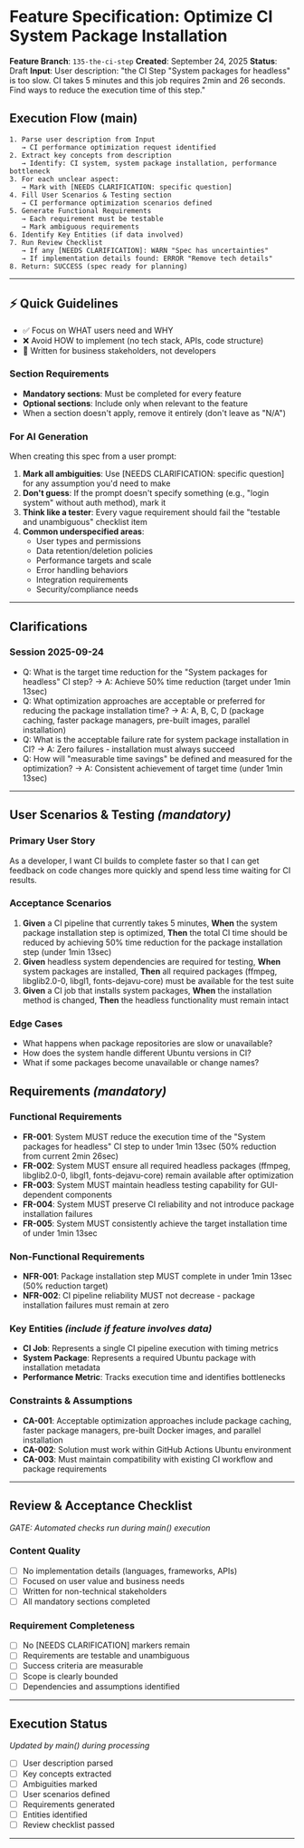 # Feature Specification: Optimize CI System Package Installation

**Feature Branch**: `135-the-ci-step`
**Created**: September 24, 2025
**Status**: Draft
**Input**: User description: "the CI Step "System packages for headless" is too slow. CI takes 5 minutes and this job requires 2min and 26 seconds. Find ways to reduce the execution time of this step."

## Execution Flow (main)
```
1. Parse user description from Input
   → CI performance optimization request identified
2. Extract key concepts from description
   → Identify: CI system, system package installation, performance bottleneck
3. For each unclear aspect:
   → Mark with [NEEDS CLARIFICATION: specific question]
4. Fill User Scenarios & Testing section
   → CI performance optimization scenarios defined
5. Generate Functional Requirements
   → Each requirement must be testable
   → Mark ambiguous requirements
6. Identify Key Entities (if data involved)
7. Run Review Checklist
   → If any [NEEDS CLARIFICATION]: WARN "Spec has uncertainties"
   → If implementation details found: ERROR "Remove tech details"
8. Return: SUCCESS (spec ready for planning)
```

---

## ⚡ Quick Guidelines
- ✅ Focus on WHAT users need and WHY
- ❌ Avoid HOW to implement (no tech stack, APIs, code structure)
- 👥 Written for business stakeholders, not developers

### Section Requirements
- **Mandatory sections**: Must be completed for every feature
- **Optional sections**: Include only when relevant to the feature
- When a section doesn't apply, remove it entirely (don't leave as "N/A")

### For AI Generation
When creating this spec from a user prompt:
1. **Mark all ambiguities**: Use [NEEDS CLARIFICATION: specific question] for any assumption you'd need to make
2. **Don't guess**: If the prompt doesn't specify something (e.g., "login system" without auth method), mark it
3. **Think like a tester**: Every vague requirement should fail the "testable and unambiguous" checklist item
4. **Common underspecified areas**:
   - User types and permissions
   - Data retention/deletion policies
   - Performance targets and scale
   - Error handling behaviors
   - Integration requirements
   - Security/compliance needs

---

## Clarifications

### Session 2025-09-24
- Q: What is the target time reduction for the "System packages for headless" CI step? → A: Achieve 50% time reduction (target under 1min 13sec)
- Q: What optimization approaches are acceptable or preferred for reducing the package installation time? → A: A, B, C, D (package caching, faster package managers, pre-built images, parallel installation)
- Q: What is the acceptable failure rate for system package installation in CI? → A: Zero failures - installation must always succeed
- Q: How will "measurable time savings" be defined and measured for the optimization? → A: Consistent achievement of target time (under 1min 13sec)

---

## User Scenarios & Testing *(mandatory)*

### Primary User Story
As a developer, I want CI builds to complete faster so that I can get feedback on code changes more quickly and spend less time waiting for CI results.

### Acceptance Scenarios
1. **Given** a CI pipeline that currently takes 5 minutes, **When** the system package installation step is optimized, **Then** the total CI time should be reduced by achieving 50% time reduction for the package installation step (under 1min 13sec)
2. **Given** headless system dependencies are required for testing, **When** system packages are installed, **Then** all required packages (ffmpeg, libglib2.0-0, libgl1, fonts-dejavu-core) must be available for the test suite
3. **Given** a CI job that installs system packages, **When** the installation method is changed, **Then** the headless functionality must remain intact

### Edge Cases
- What happens when package repositories are slow or unavailable?
- How does the system handle different Ubuntu versions in CI?
- What if some packages become unavailable or change names?

## Requirements *(mandatory)*

### Functional Requirements
- **FR-001**: System MUST reduce the execution time of the "System packages for headless" CI step to under 1min 13sec (50% reduction from current 2min 26sec)
- **FR-002**: System MUST ensure all required headless packages (ffmpeg, libglib2.0-0, libgl1, fonts-dejavu-core) remain available after optimization
- **FR-003**: System MUST maintain headless testing capability for GUI-dependent components
- **FR-004**: System MUST preserve CI reliability and not introduce package installation failures
- **FR-005**: System MUST consistently achieve the target installation time of under 1min 13sec

### Non-Functional Requirements
- **NFR-001**: Package installation step MUST complete in under 1min 13sec (50% reduction target)
- **NFR-002**: CI pipeline reliability MUST not decrease - package installation failures must remain at zero

### Key Entities *(include if feature involves data)*
- **CI Job**: Represents a single CI pipeline execution with timing metrics
- **System Package**: Represents a required Ubuntu package with installation metadata
- **Performance Metric**: Tracks execution time and identifies bottlenecks

### Constraints & Assumptions
- **CA-001**: Acceptable optimization approaches include package caching, faster package managers, pre-built Docker images, and parallel installation
- **CA-002**: Solution must work within GitHub Actions Ubuntu environment
- **CA-003**: Must maintain compatibility with existing CI workflow and package requirements

---

## Review & Acceptance Checklist
*GATE: Automated checks run during main() execution*

### Content Quality
- [ ] No implementation details (languages, frameworks, APIs)
- [ ] Focused on user value and business needs
- [ ] Written for non-technical stakeholders
- [ ] All mandatory sections completed

### Requirement Completeness
- [ ] No [NEEDS CLARIFICATION] markers remain
- [ ] Requirements are testable and unambiguous
- [ ] Success criteria are measurable
- [ ] Scope is clearly bounded
- [ ] Dependencies and assumptions identified

---

## Execution Status
*Updated by main() during processing*

- [ ] User description parsed
- [ ] Key concepts extracted
- [ ] Ambiguities marked
- [ ] User scenarios defined
- [ ] Requirements generated
- [ ] Entities identified
- [ ] Review checklist passed

---